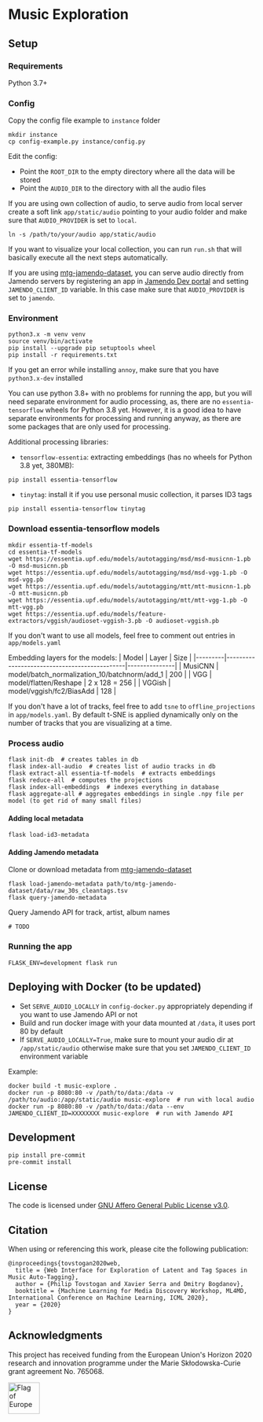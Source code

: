 # Music Exploration

## Setup

### Requirements

Python 3.7+

### Config

Copy the config file example to `instance` folder
```shell
mkdir instance
cp config-example.py instance/config.py
```

Edit the config:
* Point the `ROOT_DIR` to the empty directory where all the data will be stored
* Point the `AUDIO_DIR` to the directory with all the audio files

If you are using own collection of audio, to serve audio from local server create a soft link `app/static/audio`
pointing to your audio folder and make sure that `AUDIO_PROVIDER` is set to `local`.
```shell
ln -s /path/to/your/audio app/static/audio
```

If you want to visualize your local collection, you can run `run.sh` that will basically execute all the next steps
automatically.

If you are using [mtg-jamendo-dataset](https://github.com/MTG/mtg-jamendo-dataset), you can serve audio directly
from Jamendo servers by registering an app in [Jamendo Dev portal](https://devportal.jamendo.com/) and setting
`JAMENDO_CLIENT_ID` variable. In this case make sure that `AUDIO_PROVIDER` is set to `jamendo`.

### Environment

```shell
python3.x -m venv venv
source venv/bin/activate
pip install --upgrade pip setuptools wheel
pip install -r requirements.txt
```

If you get an error while installing `annoy`, make sure that you have `python3.x-dev` installed

You can use python 3.8+ with no problems for running the app, but you will need separate environment for audio
processing, as, there are no `essentia-tensorflow` wheels for Python 3.8 yet.
However, it is a good idea to have separate environments for processing and running anyway, as there are some packages
that are only used for processing.

Additional processing libraries:
* `tensorflow-essentia`: extracting embeddings (has no wheels for Python 3.8 yet, 380MB):
```
pip install essentia-tensorflow
```
* `tinytag`: install it if you use personal music collection, it parses ID3 tags
```
pip install essentia-tensorflow tinytag
```

### Download essentia-tensorflow models

```shell
mkdir essentia-tf-models
cd essentia-tf-models
wget https://essentia.upf.edu/models/autotagging/msd/msd-musicnn-1.pb -O msd-musicnn.pb
wget https://essentia.upf.edu/models/autotagging/msd/msd-vgg-1.pb -O msd-vgg.pb
wget https://essentia.upf.edu/models/autotagging/mtt/mtt-musicnn-1.pb -O mtt-musicnn.pb
wget https://essentia.upf.edu/models/autotagging/mtt/mtt-vgg-1.pb -O mtt-vgg.pb
wget https://essentia.upf.edu/models/feature-extractors/vggish/audioset-vggish-3.pb -O audioset-vggish.pb
```

If you don't want to use all models, feel free to comment out entries in `app/models.yaml`

Embedding layers for the models:
| Model   | Layer                                        | Size          |
|---------|----------------------------------------------|---------------|
| MusiCNN | model/batch_normalization_10/batchnorm/add_1 | 200           |
| VGG     | model/flatten/Reshape                        | 2 x 128 = 256 |
| VGGish  | model/vggish/fc2/BiasAdd                     | 128           |

If you don't have a lot of tracks, feel free to add `tsne` to `offline_projections` in `app/models.yaml`. By default
t-SNE is applied dynamically only on the number of tracks that you are visualizing at a time.

### Process audio

```shell
flask init-db  # creates tables in db
flask index-all-audio  # creates list of audio tracks in db
flask extract-all essentia-tf-models  # extracts embeddings
flask reduce-all  # computes the projections
flask index-all-embeddings  # indexes everything in database
flask aggregate-all # aggregates embeddings in single .npy file per model (to get rid of many small files)
```

#### Adding local metadata
```shell
flask load-id3-metadata
```

#### Adding Jamendo metadata
Clone or download metadata from [mtg-jamendo-dataset]((https://github.com/MTG/mtg-jamendo-dataset))
```shell
flask load-jamendo-metadata path/to/mtg-jamendo-dataset/data/raw_30s_cleantags.tsv
flask query-jamendo-metadata
```

Query Jamendo API for track, artist, album names
```
# TODO
```

### Running the app

```shell
FLASK_ENV=development flask run
```

## Deploying with Docker (to be updated)

- Set `SERVE_AUDIO_LOCALLY` in `config-docker.py` appropriately depending if you want to use Jamendo API or not
- Build and run docker image with your data mounted at `/data`, it uses port 80 by default
- If `SERVE_AUDIO_LOCALLY=True`, make sure to mount your audio dir at `/app/static/audio` otherwise make sure that you
set `JAMENDO_CLIENT_ID` environment variable

Example:
```shell script
docker build -t music-explore .
docker run -p 8080:80 -v /path/to/data:/data -v /path/to/audio:/app/static/audio music-explore  # run with local audio
docker run -p 8080:80 -v /path/to/data:/data --env JAMENDO_CLIENT_ID=XXXXXXXX music-explore  # run with Jamendo API
```

## Development

```
pip install pre-commit
pre-commit install
```


## License

The code is licensed under [GNU Affero General Public License v3.0](/LICENSE).

## Citation

When using or referencing this work, please cite the following publication:
```
@inproceedings{tovstogan2020web,
  title = {Web Interface for Exploration of Latent and Tag Spaces in Music Auto-Tagging},
  author = {Philip Tovstogan and Xavier Serra and Dmitry Bogdanov},
  booktitle = {Machine Learning for Media Discovery Workshop, ML4MD, International Conference on Machine Learning, ICML 2020},
  year = {2020}
}
```

## Acknowledgments

This project has received funding from the European Union's Horizon 2020 research and innovation programme under the
Marie Skłodowska-Curie grant agreement No. 765068.

<img src="https://upload.wikimedia.org/wikipedia/commons/b/b7/Flag_of_Europe.svg" height="64" alt="Flag of Europe">
